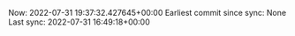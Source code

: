 Now: 2022-07-31 19:37:32.427645+00:00 Earliest commit since sync: None Last sync: 2022-07-31 16:49:18+00:00

